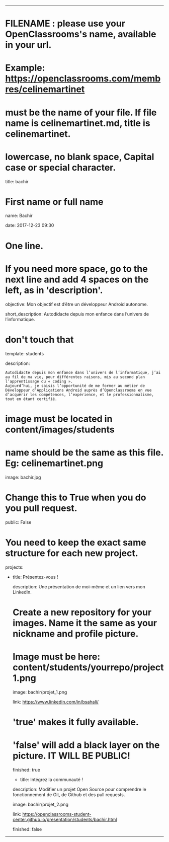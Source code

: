 ﻿---


# FILENAME : please use your OpenClassrooms's name, available in your url.

# Example: https://openclassrooms.com/membres/celinemartinet

# must be the name of your file. If file name is celinemartinet.md, title is celinemartinet.

# lowercase, no blank space, Capital case or special character.

title: bachir


# First name or full name

name: Bachir

date: 2017-12-23 09:30


# One line.

# If you need more space, go to the next line and add 4 spaces on the left, as in 'description'.

objective: Mon objectif est d’être un développeur Android autonome.

short_description: Autodidacte depuis mon enfance dans l’univers de l’informatique.


# don't touch that

template: students

description:

    Autodidacte depuis mon enfance dans l’univers de l’informatique, j’ai au fil de ma vie, pour différentes raisons, mis au second plan l’apprentissage du « coding ».
	Aujourd’hui, je saisis l’opportunité de me former au métier de Développeur d’Applications Android auprès d’Openclassrooms en vue d’acquérir les compétences, l’expérience, et le professionnalisme, tout en étant certifié.

# image must be located in content/images/students

# name should be the same as this file. Eg: celinemartinet.png

image: bachir.jpg


# Change this to True when you do you pull request.

public: False


# You need to keep the exact same structure for each new project.

projects:
  - title: Présentez-vous !

    description: Une présentation de moi-même et un lien vers mon LinkedIn.

    # Create a new repository for your images. Name it the same as your nickname and profile picture.

    # Image must be here: content/students/yourrepo/project1.png

    image: bachir/projet_1.png

    link: https://www.linkedin.com/in/bsahali/

    # 'true' makes it fully available.

    # 'false' will add a black layer on the picture. IT WILL BE PUBLIC!

    finished: true
	- title: Intégrez la communauté !
	
    description: Modifier un projet Open Source pour comprendre le fonctionnement de Git, de Github et des pull requests. 
	
    image: bachir/projet_2.png
	
    link: https://openclassrooms-student-center.github.io/presentation/students/bachir.html
	
    finished: false

---